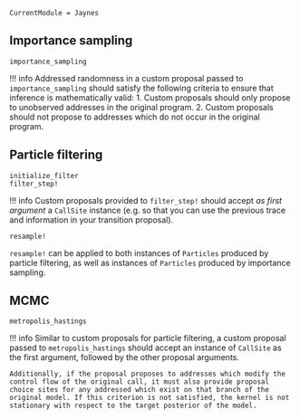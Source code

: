 ```@meta
CurrentModule = Jaynes
```

## Importance sampling

```@docs
importance_sampling
```

!!! info
    Addressed randomness in a custom proposal passed to `importance_sampling` should satisfy the following criteria to ensure that inference is mathematically valid:
    1. Custom proposals should only propose to unobserved addresses in the original program.
    2. Custom proposals should not propose to addresses which do not occur in the original program.

## Particle filtering

```@docs
initialize_filter
filter_step!
```

!!! info
    Custom proposals provided to `filter_step!` should accept _as first argument_ a `CallSite` instance (e.g. so that you can use the previous trace and information in your transition proposal).

```@docs
resample!
```

`resample!` can be applied to both instances of `Particles` produced by particle filtering, as well as instances of `Particles` produced by importance sampling.

## MCMC

```@docs
metropolis_hastings
```

!!! info
    Similar to custom proposals for particle filtering, a custom proposal passed to `metropolis_hastings` should accept an instance of `CallSite` as the first argument, followed by the other proposal arguments.

    Additionally, if the proposal proposes to addresses which modify the control flow of the original call, it must also provide proposal choice sites for any addressed which exist on that branch of the original model. If this criterion is not satisfied, the kernel is not stationary with respect to the target posterior of the model.
